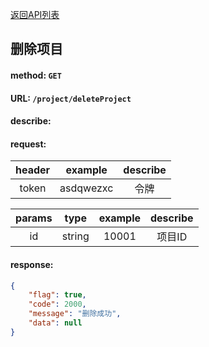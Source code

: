 [返回API列表](../API-documentation.md)
## 删除项目

#### method: `GET`
#### URL: `/project/deleteProject`
#### describe:

#### request:
| header |  example  | describe |
| :----: | :-------: | :------: |
| token  | asdqwezxc |   令牌   |

| params |  type  | example | describe |
| :----: | :----: | :-----: | :------: |
|   id   | string |  10001  |  项目ID  |

#### response:
```json
{
	"flag": true,
	"code": 2000,
	"message": "删除成功",
	"data": null
}
```